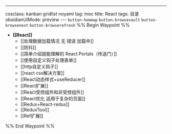 ---
cssclass: kanban gridlist noyaml
tag: moc
title: React
tags: 目录
obsidianUIMode: preview
--- `button-homewp`  `button-browsevault`  `button-browsenext` `button-browserefresh` 
%% Begin Waypoint %%
- **[[React]]**
	- [[处理数据加载情况 无 错误 加载中]]
	- [[防抖]]
	- [[简单介绍就能理解的 React Portals（传送门）]]
	- [[使用自定义钩子处理表单]]
	- [[http自定义钩子]]
	- [[react css解决方案]]
	- [[React动态样式+useReducer]]
	- [[React扩展]]
	- [[React受控组件和非受控组件]]
	- [[React优化 适用于复杂的页面]]
	- [[Redux+React-redux]]
	- [[ReduxTool]]
	- [[Ref扩展]]

%% End Waypoint %%